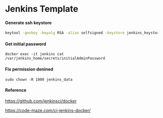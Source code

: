 # Jenkins Template

#### Generate ssh keystore

``` bash
keytool -genkey -keyalg RSA -alias selfsigned -keystore jenkins_keystore.jks -storepass mypassword -keysize 4096
```

#### Get initial password

```
docker exec -it jenkins cat /var/jenkins_home/secrets/initialAdminPassword
```

#### Fix permission denined

```
sudo chown -R 1000 jenkins_data
```

#### Reference

https://github.com/jenkinsci/docker

https://code-maze.com/ci-jenkins-docker/
